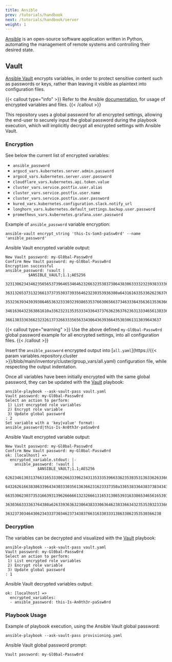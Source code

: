```yaml
---
title: Ansible
prev: /tutorials/handbook
next: /tutorials/handbook/server
weight: 1
---
```


[Ansible](https://docs.ansible.com) is an open-source software application written in Python, automating the management of remote systems and controlling their desired state.

<!--more-->

## Vault

[Ansible Vault](https://docs.ansible.com/ansible/latest/vault_guide/vault.html) encrypts variables, in order to protect sensitive content such as passwords or keys, rather than leaving it visible as plaintext into configuration files.

{{< callout type="info" >}}
  Refer to the Ansible [documentation](https://docs.ansible.com/ansible/latest/vault_guide/vault_using_encrypted_content.html), for usage of encrypted variables and files.
{{< /callout >}}

This repository uses a global password for all encrypted settings, allowing the end-user to securely input the global password during the playbook execution, which will implicitly decrypt all encrypted settings with Ansible Vault.

### Encryption

See below the current list of encrypted variables:

- `ansible_password`
- `argocd_vars.kubernetes.server.admin.password`
- `argocd_vars.kubernetes.server.user.password`
- `cloudflare_vars.kubernetes.api.token.value`
- `cluster_vars.service.postfix.user.alias`
- `cluster_vars.service.postfix.user.name`
- `cluster_vars.service.postfix.user.password`
- `kured_vars.kubernetes.configuration.slack.notify_url`
- `longhorn_vars.kubernetes.default_settings.backup.user.password`
- `prometheus_vars.kubernetes.grafana.user.password`

Example of `ansible_password` variable encryption:

```shell
ansible-vault encrypt_string 'this-Is-Som3-paSsw0rd' --name 'ansible_password'
```

Ansible Vault encrypted variable output:

```shell
New Vault password: my-Gl0bal-Passw0rd
Confirm New Vault password: my-Gl0bal-Passw0rd
Encryption successful
ansible_password: !vault |
          $ANSIBLE_VAULT;1.1;AES256
          32313062343462356565373964653464623266323538373864383063333232393833336163343436
          3631326537313236613737353037393564623230353936380a643161633533626236376630353864
          35323639343039386465363233303239386535376630656637346333643563613536366631373466
          3461636432363861610a336232313535333433643737636236376236313334656138336335616262
          36613833363662323261373266333565633430643639366435303061313039643637
```

{{< callout type="warning" >}}
  Use the above defined `my-Gl0bal-Passw0rd` global password example for all encrypted settings, into all configuration files.
{{< /callout >}}

Insert the `ansible_password` encrypted output into [`all.yaml`](https://{{< param variables.repository.cluster >}}/blob/main/inventory/cluster/group_vars/all.yaml) configuration file, while respecting the output indentation.

Once all variables have been initially encrypted with the same global password, they can be updated with the [Vault](/k3s-cluster/wiki/guide/playbooks/vault) playbook:

```shell
ansible-playbook --ask-vault-pass vault.yaml
Vault password: my-Gl0bal-Passw0rd
Select an action to perform:
 1) List encrypted role variables
 2) Encrypt role variable
 3) Update global password
: 2
Set variable with a 'key|value' format:
ansible_password|this-Is-An0th3r-paSsw0rd
```

Ansible Vault encrypted variable output:

```shell
New Vault password: my-Gl0bal-Passw0rd
Confirm New Vault password: my-Gl0bal-Passw0rd
ok: [localhost] =>
  encrypted_variable.stdout: |-
    ansible_password: !vault |
              $ANSIBLE_VAULT;1.1;AES256
              62623461303137663165333062663339623431353335396633623538353136336263366638666665
              6432626166383863396434303330356136366231623337350a336538336438373834343836643630
              66353062303735316639313962666661323266613165313865393163386534656165393333306632
              3630366333363764380a626339363632306438333063646238336634323535393233366539643662
              36323730346430623433373034623734383766316330333138633862353530366238
```

### Decryption

The variables can be decrypted and visualized with the [Vault](/k3s-cluster/wiki/guide/playbooks/vault) playbook:

```shell
ansible-playbook --ask-vault-pass vault.yaml
Vault password: my-Gl0bal-Passw0rd
Select an action to perform:
 1) List encrypted role variables
 2) Encrypt role variable
 3) Update global password
: 1
```

Ansible Vault decrypted variables output:

```shell
ok: [localhost] =>
  encrypted_variables:
  - ansible_password: this-Is-An0th3r-paSsw0rd
```

### Playbook Usage

Example of playbook execution, using the Ansible Vault global password:

```shell
ansible-playbook --ask-vault-pass provisioning.yaml
```

Ansible Vault global password prompt:

```shell
Vault password: my-Gl0bal-Passw0rd
```

